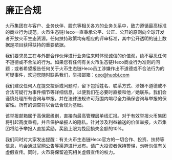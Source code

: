 # 廉正合规

火币集团在与客户、业务伙伴、股东等相关各方的业务关系中，致力遵循最高标准的商业行为规范。火币生态链Heco一直秉承公平、公正、公开的原则向全球开发者开放火币生态资源。任何扶持政策均有相应的评审标准，其中公开透明的链上数据是项目获得扶持的重要依据。

我们要求员工在与外部合作伙伴进行业务往来时体现诚信的价值观，绝不容忍任何不道德或不合法的行为。如果您有任何有关火币生态链Heco商业行为准则的问题；或者希望报告任何关于火币生态链Heco员工涉嫌作出不道德或不合法行为的可疑事件，欢迎您随时联系我们，举报邮箱：ceo@huobi.com

我们建议任何人在提交投诉或问题时，留下包括姓名、联系方式、涉嫌不道德或不合法可疑行为事件细节等详细信息，以便我们在必要时直接和他／她联系。我们会谨慎处理所有咨询与举报，并在法律法规许可范围内竭尽全力确保咨询与举报的保密性。所有的调查将以合法合规为基础。

该举报邮箱属于高保密级别，直接向最高管理层单线汇报。对于有效举报火币集团将引起高度重视，并且保护举报人的隐私。针对涉及利益输送的价值举报，火币集团将给予举报人直接奖励，奖励上限为挽回损失金额的10%。

我们同时对大家发出提醒：有关火币生态链Heco官方的一切合作、投资、扶持等信息，均会通过官网公告等渠道进行发布。请广大投资者保持警惕，勿听勿信有关虚假宣传。同时，火币将保留追究相关虚假宣传的权力。
